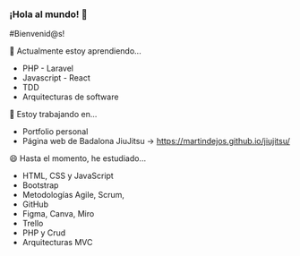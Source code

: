 ### ¡Hola al mundo! 👋

#Bienvenid@s!

🌱 Actualmente estoy aprendiendo...
- PHP - Laravel
- Javascript - React
- TDD
- Arquitecturas de software

 🔭 Estoy trabajando en...
- Portfolio personal
- Página web de Badalona JiuJitsu -> https://martindejos.github.io/jiujitsu/

😄 Hasta el momento, he estudiado...
- HTML, CSS y JavaScript
- Bootstrap
- Metodologías Agile, Scrum, 
- GitHub 
- Figma, Canva, Miro
- Trello
- PHP y Crud
- Arquitecturas MVC

<!--
**martindejos/martindejos** is a ✨ _special_ ✨ repository because its `README.md` (this file) appears on your GitHub profile.

Here are some ideas to get you started:



- 👯 I’m looking to collaborate on ...
- 🤔 I’m looking for help with ...
- 💬 Ask me about ...
- 📫 How to reach me: ...

- ⚡ Fun fact: ...
-->

